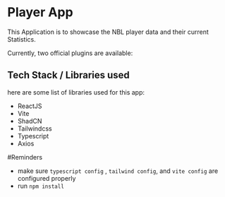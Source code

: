 # Player App

This Application is to showcase the NBL player data and their current Statistics.

Currently, two official plugins are available:

## Tech Stack / Libraries used

here are some list of libraries used for this app:
 - ReactJS
 - Vite
 - ShadCN
 - Tailwindcss
 - Typescript
 - Axios

#Reminders
- make sure  `typescript config` , `tailwind config`, and `vite config` are configured properly
- run `npm install`
